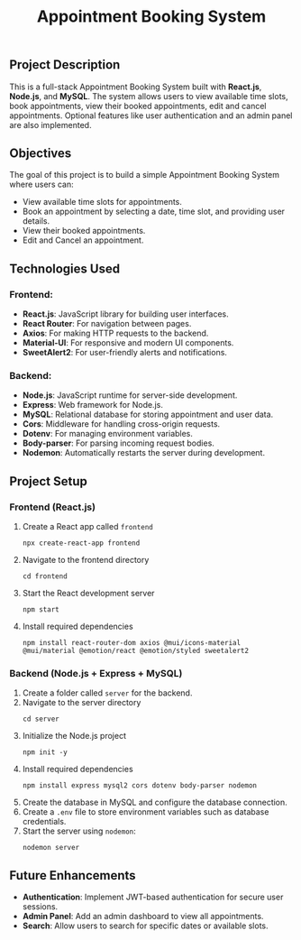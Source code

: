 <!DOCTYPE html>
<body>
  <header>
    <h1>Appointment Booking System</h1>
  </header>
  <section>
    <h2>Project Description</h2>
    <p>
      This is a full-stack Appointment Booking System built with <strong>React.js</strong>, <strong>Node.js</strong>, and <strong>MySQL</strong>. 
      The system allows users to view available time slots, book appointments, view their booked appointments, edit and cancel appointments. 
      Optional features like user authentication and an admin panel are also implemented.
    </p>
  </section>
  <section>
    <h2>Objectives</h2>
    <p>
      The goal of this project is to build a simple Appointment Booking System where users can:
    </p>
    <ul>
      <li>View available time slots for appointments.</li>
      <li>Book an appointment by selecting a date, time slot, and providing user details.</li>
      <li>View their booked appointments.</li>
      <li>Edit and Cancel an appointment.</li>
    </ul>
  </section>
  <section>
    <h2>Technologies Used</h2>
    <h3>Frontend:</h3>
    <ul>
      <li><strong>React.js</strong>: JavaScript library for building user interfaces.</li>
      <li><strong>React Router</strong>: For navigation between pages.</li>
      <li><strong>Axios</strong>: For making HTTP requests to the backend.</li>
      <li><strong>Material-UI</strong>: For responsive and modern UI components.</li>
      <li><strong>SweetAlert2</strong>: For user-friendly alerts and notifications.</li>
    </ul>
  </section>
  <section>
    <h3>Backend:</h3>
    <ul>
      <li><strong>Node.js</strong>: JavaScript runtime for server-side development.</li>
      <li><strong>Express</strong>: Web framework for Node.js.</li>
      <li><strong>MySQL</strong>: Relational database for storing appointment and user data.</li>
      <li><strong>Cors</strong>: Middleware for handling cross-origin requests.</li>
      <li><strong>Dotenv</strong>: For managing environment variables.</li>
      <li><strong>Body-parser</strong>: For parsing incoming request bodies.</li>
      <li><strong>Nodemon</strong>: Automatically restarts the server during development.</li>
    </ul>
  </section>
  <section>
    <h2>Project Setup</h2>

<h3>Frontend (React.js)</h3>
<ol>
  <li>Create a React app called <code>frontend</code>
    <pre><code>npx create-react-app frontend</code></pre>
  </li>
  <li>Navigate to the frontend directory
    <pre><code>cd frontend</code></pre>
  </li>
  <li>Start the React development server
    <pre><code>npm start</code></pre>
  </li>
  <li>Install required dependencies
    <pre><code>npm install react-router-dom axios @mui/icons-material @mui/material @emotion/react @emotion/styled sweetalert2</code></pre>
  </li>
</ol>
</section>
<section>
<h3>Backend (Node.js + Express + MySQL)</h3>
<ol>
  <li>Create a folder called <code>server</code> for the backend.
  </li>
  <li>Navigate to the server directory
    <pre><code>cd server</code></pre>
  </li>
  <li>Initialize the Node.js project
    <pre><code>npm init -y</code></pre>
  </li>
  <li>Install required dependencies
    <pre><code>npm install express mysql2 cors dotenv body-parser nodemon</code></pre>
  </li>
  <li>Create the database in MySQL and configure the database connection.</li>
  <li>Create a <code>.env</code> file to store environment variables such as database credentials.</li>
  <li>Start the server using <code>nodemon</code>:
    <pre><code>nodemon server</code></pre>
  </li>
</ol>
   
  </section>
  <section>
    <h2>Future Enhancements</h2>
    <ul>
      <li><strong>Authentication</strong>: Implement JWT-based authentication for secure user sessions.</li>
      <li><strong>Admin Panel</strong>: Add an admin dashboard to view all appointments.</li>
      <li><strong>Search</strong>: Allow users to search for specific dates or available slots.</li>
    </ul>
  </section>
</body>
</html>
